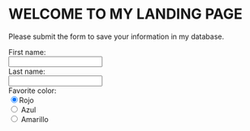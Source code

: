 # WELCOME TO MY LANDING PAGE

Please submit the form to save your information in my database. 
<div class="container-fluid">
	<div class="row">
		<div class="col-md-12">
<form>
  First name:<br>
  <input type="text" name="firstname"><br>
  Last name:<br>
  <input type="text" name="lastname"><br>
  Favorite color:<br>
  <input type="radio" name="gender" value="Rojo" checked>Rojo<br>
  <input type="radio" name="gender" value="Azul"> Azul<br>
  <input type="radio" name="gender" value="Amarillo"> Amarillo
</form>
		</div>
	</div>
</div>
